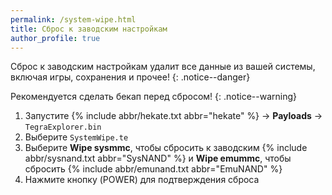 ```yaml
---
permalink: /system-wipe.html
title: Сброс к заводским настройкам
author_profile: true
---
```


Сброс к заводским настройкам удалит все данные из вашей системы, включая игры, сохранения и прочее!
{: .notice--danger}

Рекомендуется сделать бекап перед сбросом!
{: .notice--warning}

1. Запустите {% include abbr/hekate.txt abbr="hekate" %} -> **Payloads** -> `TegraExplorer.bin`
1. Выберите `SystemWipe.te`
1. Выберите **Wipe sysmmc**, чтобы сбросить к заводским {% include abbr/sysnand.txt abbr="SysNAND" %} и **Wipe emummc**, чтобы сбросить {% include abbr/emunand.txt abbr="EmuNAND" %}
1. Нажмите кнопку (POWER) для подтверждения сброса 
